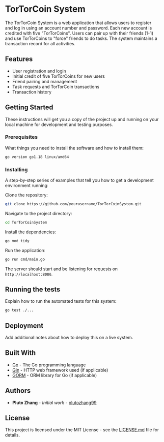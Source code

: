 # TorTorCoin System

The TorTorCoin System is a web application that allows users to register and log in using an account number and password. Each new account is credited with five "TorTorCoins". Users can pair up with their friends (1-1) and use TorTorCoins to "force" friends to do tasks. The system maintains a transaction record for all activities.

## Features

- User registration and login
- Initial credit of five TorTorCoins for new users
- Friend pairing and management
- Task requests and TorTorCoin transactions
- Transaction history

## Getting Started

These instructions will get you a copy of the project up and running on your local machine for development and testing purposes.

### Prerequisites

What things you need to install the software and how to install them:

```bash
go version go1.18 linux/amd64
```

### Installing

A step-by-step series of examples that tell you how to get a development environment running:

Clone the repository:

```bash
git clone https://github.com/yourusername/TorTorCoinSystem.git
```

Navigate to the project directory:

```bash
cd TorTorCoinSystem
```

Install the dependencies:

```bash
go mod tidy
```

Run the application:

```bash
go run cmd/main.go
```

The server should start and be listening for requests on `http://localhost:8080`.

## Running the tests

Explain how to run the automated tests for this system:

```bash
go test ./...
```

## Deployment

Add additional notes about how to deploy this on a live system.

## Built With

- [Go](https://golang.org/) - The Go programming language
- [Gin](https://github.com/gin-gonic/gin) - HTTP web framework used (if applicable)
- [GORM](https://gorm.io/) - ORM library for Go (if applicable)

## Authors

- **Pluto Zhang** - *Initial work* - [plutozhang99](https://github.com/plutozhang99)

## License

This project is licensed under the MIT License - see the [LICENSE.md](LICENSE.md) file for details.
